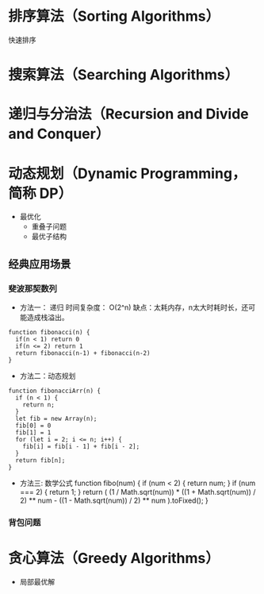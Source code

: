 # 排序算法（Sorting Algorithms）

快速排序

# 搜索算法（Searching Algorithms）

# 递归与分治法（Recursion and Divide and Conquer）

# 动态规划（Dynamic Programming，简称 DP）

- 最优化
  - 重叠子问题
  - 最优子结构

## 经典应用场景

### 斐波那契数列

- 方法一： 递归
时间复杂度： O(2^n)
缺点：太耗内存，n太大时耗时长，还可能造成栈溢出。

```
function fibonacci(n) {
  if(n < 1) return 0
  if(n <= 2) return 1
  return fibonacci(n-1) + fibonacci(n-2)
}
```

- 方法二：动态规划

```
function fibonacciArr(n) {
  if (n < 1) {
    return n;
  }
  let fib = new Array(n);
  fib[0] = 0
  fib[1] = 1
  for (let i = 2; i <= n; i++) {
    fib[i] = fib[i - 1] + fib[i - 2];
  }
  return fib[n];
}
```

- 方法三: 数学公式
function fibo(num) {
  if (num < 2) {
    return num;
  }
  if (num === 2) {
    return 1;
  }
  return (
    (1 / Math.sqrt(num)) * ((1 + Math.sqrt(num)) / 2) ** num - ((1 - Math.sqrt(num)) / 2) ** num
  ).toFixed();
}

### 背包问题

# 贪心算法（Greedy Algorithms）

- 局部最优解
